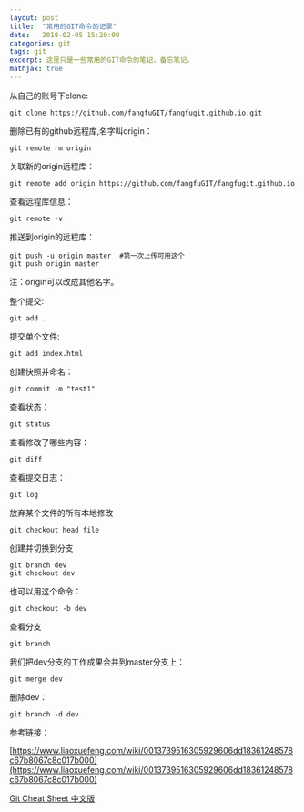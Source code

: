 ```yaml
---
layout: post
title:  "常用的GIT命令的记录"
date:   2018-02-05 15:20:00
categories: git
tags: git
excerpt: 这里只是一些常用的GIT命令的笔记，备忘笔记。
mathjax: true
---
```


从自己的账号下clone:
```
git clone https://github.com/fangfuGIT/fangfugit.github.io.git
```
删除已有的github远程库,名字叫origin：
```
git remote rm origin
```
关联新的origin远程库：
```
git remote add origin https://github.com/fangfuGIT/fangfugit.github.io
```
查看远程库信息：
```
git remote -v
```
推送到origin的远程库：
```
git push -u origin master  #第一次上传可用这个
git push origin master
```
注：origin可以改成其他名字。

整个提交:
```
git add .
```
提交单个文件:
```
git add index.html
```
创建快照并命名：
```
git commit -m "test1"
```
查看状态：
```
git status
```
查看修改了哪些内容：
```
git diff
```
查看提交日志：
```
git log
```
放弃某个文件的所有本地修改
```
git checkout head file 
```
创建并切换到分支
```
git branch dev
git checkout dev
```
也可以用这个命令：
```
git checkout -b dev
```
查看分支
```
git branch
```
我们把dev分支的工作成果合并到master分支上：
```
git merge dev
```
删除dev：
```
git branch -d dev
```
参考链接：

[https://www.liaoxuefeng.com/wiki/0013739516305929606dd18361248578c67b8067c8c017b000](https://www.liaoxuefeng.com/wiki/0013739516305929606dd18361248578c67b8067c8c017b000)

[Git Cheat Sheet 中文版](http://blog.csdn.net/github_37515447/article/details/56840610)
